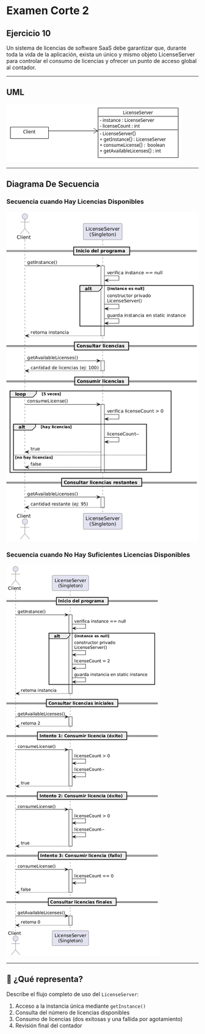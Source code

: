 # Examen Corte 2

## Ejercicio 10

Un sistema de licencias de software SaaS debe garantizar que, durante toda la vida de la aplicación, exista un único y mismo objeto LicenseServer para controlar el consumo de licencias y ofrecer un punto de acceso global al contador.

***

## UML

![UML](docs/UML.png)

***

## Diagrama De Secuencia

### Secuencia cuando Hay Licencias Disponibles

![Secuencia1](docs/LicenciasDisponible.png)

### Secuencia cuando No Hay Suficientes Licencias Disponibles

![Secuencia2](docs/LincenciasNoDisponibles.png)

***

## 📌 ¿Qué representa?

Describe el flujo completo de uso del `LicenseServer`:

1. Acceso a la instancia única mediante `getInstance()`
2. Consulta del número de licencias disponibles
3. Consumo de licencias (dos exitosas y una fallida por agotamiento)
4. Revisión final del contador